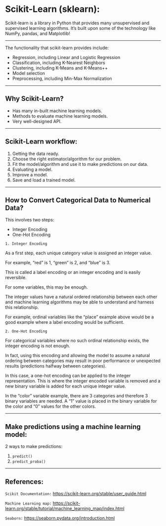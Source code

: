# Scikit-Learn (sklearn):

Scikit-learn is a library in Python that provides many unsupervised and supervised learning algorithms. It’s built upon some of the technology like NumPy, pandas, and Matplotlib!
<hr/>
The functionality that scikit-learn provides include:

* Regression, including Linear and Logistic Regression
* Classification, including K-Nearest Neighbors
* Clustering, including K-Means and K-Means++
* Model selection
* Preprocessing, including Min-Max Normalization
<hr/>

## Why Scikit-Learn?
* Has many in-built machine learning models.
* Methods to evaluate machine learning models.
* Very well-designed API.
<hr/>

## Scikit-Learn workflow:

1. Getting the data ready.
2. Choose the right estimator/algorithm for our problem.
3. Fit the model/algorithm and use it to make predictions on our data.
4. Evaluating a model.
5. Improve a model.
6. Save and load a trained model.
<hr/>

## How to Convert Categorical Data to Numerical Data?

This involves two steps:
* Integer Encoding
* One-Hot Encoding

`1. Integer Encoding`

As a first step, each unique category value is assigned an integer value.

For example, “red” is 1, “green” is 2, and “blue” is 3.

This is called a label encoding or an integer encoding and is easily reversible.

For some variables, this may be enough.

The integer values have a natural ordered relationship between each other and machine learning algorithms may be able to understand and harness this relationship.

For example, ordinal variables like the “place” example above would be a good example where a label encoding would be sufficient.

`2. One-Hot Encoding`

For categorical variables where no such ordinal relationship exists, the integer encoding is not enough.

In fact, using this encoding and allowing the model to assume a natural ordering between categories may result in poor performance or unexpected results (predictions halfway between categories).

In this case, a one-hot encoding can be applied to the integer representation. This is where the integer encoded variable is removed and a new binary variable is added for each unique integer value.

In the “color” variable example, there are 3 categories and therefore 3 binary variables are needed. A “1” value is placed in the binary variable for the color and “0” values for the other colors.

<hr/>

## Make predictions using a machine learning model:

2 ways to make predictions:

1. `predict()`
2. `predict_proba()`

<hr/>



## References:
`Scikit Documentation:` https://scikit-learn.org/stable/user_guide.html

`Machine Learning map:` https://scikit-learn.org/stable/tutorial/machine_learning_map/index.html

`Seaborn:` https://seaborn.pydata.org/introduction.html
